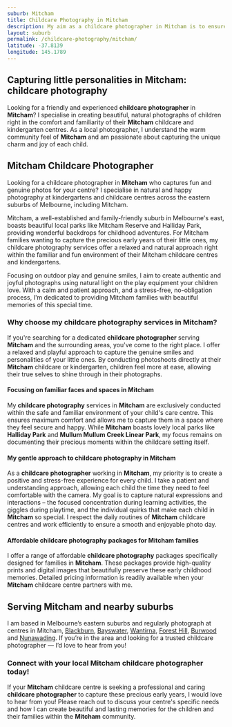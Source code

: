 ```yaml
---
suburb: Mitcham
title: Childcare Photography in Mitcham
description: My aim as a childcare photographer in Mitcham is to ensure each child feels comfortable and has fun having their photo taken
layout: suburb
permalink: /childcare-photography/mitcham/
latitude: -37.8139
longitude: 145.1789
---
```


## Capturing little personalities in Mitcham: childcare photography

Looking for a friendly and experienced **childcare photographer** in **Mitcham**? I specialise in creating beautiful, natural photographs of children right in the comfort and familiarity of their **Mitcham** childcare and kindergarten centres. As a local photographer, I understand the warm community feel of **Mitcham** and am passionate about capturing the unique charm and joy of each child.

## Mitcham Childcare Photographer

Looking for a childcare photographer in **Mitcham** who captures fun and genuine photos for your centre? I specialise in natural and happy photography at kindergartens and childcare centres across the eastern suburbs of Melbourne, including Mitcham.

Mitcham, a well-established and family-friendly suburb in Melbourne's east, boasts beautiful local parks like Mitcham Reserve and Halliday Park, providing wonderful backdrops for childhood adventures. For Mitcham families wanting to capture the precious early years of their little ones, my childcare photography services offer a relaxed and natural approach right within the familiar and fun environment of their Mitcham childcare centres and kindergartens.

Focusing on outdoor play and genuine smiles, I aim to create authentic and joyful photographs using natural light on the play equipment your children love. With a calm and patient approach, and a stress-free, no-obligation process, I'm dedicated to providing Mitcham families with beautiful memories of this special time.

### Why choose my childcare photography services in Mitcham?

If you're searching for a dedicated **childcare photographer** serving **Mitcham** and the surrounding areas, you've come to the right place. I offer a relaxed and playful approach to capture the genuine smiles and personalities of your little ones. By conducting photoshoots directly at their **Mitcham** childcare or kindergarten, children feel more at ease, allowing their true selves to shine through in their photographs.

#### Focusing on familiar faces and spaces in Mitcham

My **childcare photography** services in **Mitcham** are exclusively conducted within the safe and familiar environment of your child's care centre. This ensures maximum comfort and allows me to capture them in a space where they feel secure and happy. While **Mitcham** boasts lovely local parks like **Halliday Park** and **Mullum Mullum Creek Linear Park**, my focus remains on documenting their precious moments within the childcare setting itself.

#### My gentle approach to childcare photography in Mitcham

As a **childcare photographer** working in **Mitcham**, my priority is to create a positive and stress-free experience for every child. I take a patient and understanding approach, allowing each child the time they need to feel comfortable with the camera. My goal is to capture natural expressions and interactions – the focused concentration during learning activities, the giggles during playtime, and the individual quirks that make each child in **Mitcham** so special. I respect the daily routines of **Mitcham** childcare centres and work efficiently to ensure a smooth and enjoyable photo day.

#### Affordable childcare photography packages for Mitcham families

I offer a range of affordable **childcare photography** packages specifically designed for families in **Mitcham**. These packages provide high-quality prints and digital images that beautifully preserve these early childhood memories. Detailed pricing information is readily available when your **Mitcham** childcare centre partners with me.

## Serving Mitcham and nearby suburbs

I am based in Melbourne’s eastern suburbs and regularly photograph at centres in Mitcham, [Blackburn](/childcare-photography/blackburn/), [Bayswater](/childcare-photography/bayswater/), [Wantirna](/childcare-photography/wantirna/), [Forest Hill](/childcare-photography/forest-hill/), [Burwood](/childcare-photography/burwood/) and [Nunawading](/childcare-photography/nunawading/). If you’re in the area and looking for a trusted childcare photographer — I’d love to hear from you!

### Connect with your local Mitcham childcare photographer today!

If your **Mitcham** childcare centre is seeking a professional and caring **childcare photographer** to capture these precious early years, I would love to hear from you! Please reach out to discuss your centre's specific needs and how I can create beautiful and lasting memories for the children and their families within the **Mitcham** community.
